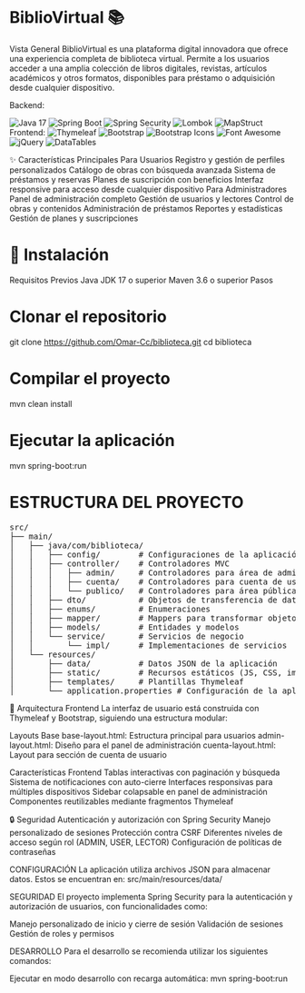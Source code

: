 # BiblioVirtual 📚
Vista General
BiblioVirtual es una plataforma digital innovadora que ofrece una experiencia completa de biblioteca virtual. Permite a los usuarios acceder a una amplia colección de libros digitales, revistas, artículos académicos y otros formatos, disponibles para préstamo o adquisición desde cualquier dispositivo.

Backend:

<img alt="Java 17" src="https://img.shields.io/badge/Java-17-orange">
<img alt="Spring Boot" src="https://img.shields.io/badge/Spring Boot-3.4.5-green">
<img alt="Spring Security" src="https://img.shields.io/badge/Spring Security-Latest-green">
<img alt="Lombok" src="https://img.shields.io/badge/Lombok-Latest-blue">
<img alt="MapStruct" src="https://img.shields.io/badge/MapStruct-Latest-blue">
Frontend:

<img alt="Thymeleaf" src="https://img.shields.io/badge/Thymeleaf-Latest-green">
<img alt="Bootstrap" src="https://img.shields.io/badge/Bootstrap-5.3.5-purple">
<img alt="Bootstrap Icons" src="https://img.shields.io/badge/Bootstrap Icons-1.11.1-purple">
<img alt="Font Awesome" src="https://img.shields.io/badge/Font Awesome-6.5.2-blue">
<img alt="jQuery" src="https://img.shields.io/badge/jQuery-3.7.0-blue">
<img alt="DataTables" src="https://img.shields.io/badge/DataTables-1.13.4-blue">

✨ Características Principales
Para Usuarios
Registro y gestión de perfiles personalizados
Catálogo de obras con búsqueda avanzada
Sistema de préstamos y reservas
Planes de suscripción con beneficios
Interfaz responsive para acceso desde cualquier dispositivo
Para Administradores
Panel de administración completo
Gestión de usuarios y lectores
Control de obras y contenidos
Administración de préstamos
Reportes y estadísticas
Gestión de planes y suscripciones

# 🚀 Instalación
Requisitos Previos
Java JDK 17 o superior
Maven 3.6 o superior
Pasos
# Clonar el repositorio
git clone https://github.com/Omar-Cc/biblioteca.git
cd biblioteca

# Compilar el proyecto
mvn clean install

# Ejecutar la aplicación
mvn spring-boot:run

# ESTRUCTURA DEL PROYECTO
<pre>
src/
├── main/
│   ├── java/com/biblioteca/
│   │   ├── config/        # Configuraciones de la aplicación
│   │   ├── controller/    # Controladores MVC
│   │   │   ├── admin/     # Controladores para área de administración
│   │   │   ├── cuenta/    # Controladores para cuenta de usuario
│   │   │   └── publico/   # Controladores para área pública
│   │   ├── dto/           # Objetos de transferencia de datos
│   │   ├── enums/         # Enumeraciones
│   │   ├── mapper/        # Mappers para transformar objetos (MapStruct)
│   │   ├── models/        # Entidades y modelos
│   │   └── service/       # Servicios de negocio
│   │       └── impl/      # Implementaciones de servicios
│   └── resources/
│       ├── data/          # Datos JSON de la aplicación
│       ├── static/        # Recursos estáticos (JS, CSS, imágenes)
│       ├── templates/     # Plantillas Thymeleaf
│       └── application.properties # Configuración de la aplicación
</pre>

🎨 Arquitectura Frontend
La interfaz de usuario está construida con Thymeleaf y Bootstrap, siguiendo una estructura modular:

Layouts Base
base-layout.html: Estructura principal para usuarios
admin-layout.html: Diseño para el panel de administración
cuenta-layout.html: Layout para sección de cuenta de usuario

Características Frontend
Tablas interactivas con paginación y búsqueda
Sistema de notificaciones con auto-cierre
Interfaces responsivas para múltiples dispositivos
Sidebar colapsable en panel de administración
Componentes reutilizables mediante fragmentos Thymeleaf

🔒 Seguridad
Autenticación y autorización con Spring Security
Manejo personalizado de sesiones
Protección contra CSRF
Diferentes niveles de acceso según rol (ADMIN, USER, LECTOR)
Configuración de políticas de contraseñas

CONFIGURACIÓN
La aplicación utiliza archivos JSON para almacenar datos. Estos se encuentran en: src/main/resources/data/

SEGURIDAD
El proyecto implementa Spring Security para la autenticación y autorización de usuarios, con funcionalidades como:

Manejo personalizado de inicio y cierre de sesión
Validación de sesiones
Gestión de roles y permisos

DESARROLLO
Para el desarrollo se recomienda utilizar los siguientes comandos:

Ejecutar en modo desarrollo con recarga automática: mvn spring-boot:run
